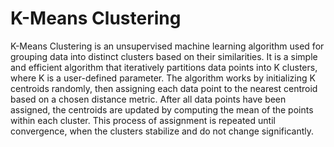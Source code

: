 # K-Means Clustering

K-Means Clustering is an unsupervised machine learning algorithm used for grouping data into distinct clusters based on their similarities. It is a simple and efficient algorithm that iteratively partitions data points into K clusters, where K is a user-defined parameter. The algorithm works by initializing K centroids randomly, then assigning each data point to the nearest centroid based on a chosen distance metric. After all data points have been assigned, the centroids are updated by computing the mean of the points within each cluster. This process of assignment is repeated until convergence, when the clusters stabilize and do not change significantly. 
